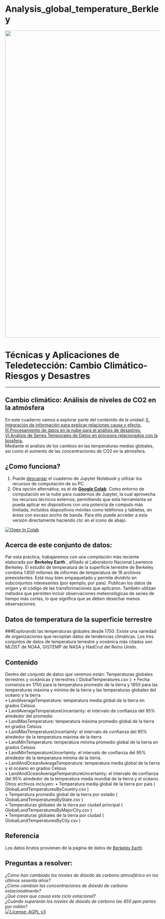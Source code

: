 # Analysis_global_temperature_Berkley

<p><center> <img src="https://github.com/Alexanderariza/Analysis_nivel_CO2_Atm/blob/main/Img/logo_heat.png" width="1000"/> </p></center>

# Técnicas y Aplicaciones de Teledetección: Cambio Climático-Riesgos y Desastres

***

## Cambio climático: Análisis de niveles de CO2 en la atmósfera
En este cuaderno vamos a explorar parte del contenido de la unidad:
<U>II. Integración de información para explicar relaciones causa y efecto.</U><br>
<U>III.Procesamiento de datos en la nube para el análisis de desastres.</U><br>
<U>VI.Análisis de Series Temporales de Datos en procesos relacionados con la biosfera.</U><br>
Mediante el análisis de los cambios en las temperaturas medias globales, así como el aumento de las concentraciones de CO2 en la atmósfera.

## ¿Como funciona?
1. Puede [descargar](Analysis_of_CO2_levels_in_the_atmosphere.ipynb) el cuaderno de Jupyter Notebook y utilizar los recursos de computación de su PC. 
2. Otra opción alternativa, es el de [**Google Colab**]( https://colab.research.google.com). Como entorno de computación en la nube para cuadernos de Jupyter, la cual aprovecha los recursos técnicos externos, permitiendo que esta herramienta se pueda aplicar en dispositivos con una potencia de computo más limitada, incluidos dispositivos móviles como teléfonos y tabletas, en áreas con escaso ancho de banda. Para ello puede acceder a esta versión directamente haciendo clic en el icono de abajo.

[![Open In Colab](https://colab.research.google.com/assets/colab-badge.svg)](https://colab.research.google.com/github/Alexanderariza/Analisis_nivel_CO2_-atm-sfera/blob/main/Colab/An%C3%A1lisis_nivel_CO2_en_la_atmosfera.ipynb)

## Acerca de este conjunto de datos:
Par esta práctica, trabajaremos con una compilación más reciente elaborada por **Berkeley Earth** , afiliado al Laboratorio Nacional Lawrence Berkeley. El estudio de temperatura de la superficie terrestre de Berkeley combina 1.600 millones de informes de temperatura de 16 archivos preexistentes. Está muy bien empaquetado y permite dividirlo en subconjuntos interesantes (por ejemplo, por país). Publican los datos de origen y el código de las transformaciones que aplicaron. También utilizan métodos que permiten incluir observaciones meteorológicas de series de tiempo más cortas, lo que significa que se deben desechar menos observaciones.

## Datos de temperatura de la superficie terrestre
###Explorando las temperaturas globales desde 1750:
Existe una variedad de organizaciones que recopilan datos de tendencias climáticas. Los tres conjuntos de datos de temperatura terrestre y oceánica más citados son MLOST de NOAA, GISTEMP de NASA y HadCrut del Reino Unido.

## Contenido
Dentro del conjunto de datos que veremos están:
Temperaturas globales terrestres y oceánicas y terrestres ( GlobalTemperatures.csv ):
•	Fecha: comienza en 1750 para la temperatura promedio de la tierra y 1850 para las temperaturas máxima y mínima de la tierra y las temperaturas globales del océano y la tierra<br>
•	LandAverageTemperature: temperatura media global de la tierra en grados Celsius<br>
•	LandAverageTemperatureUncertainty: el intervalo de confianza del 95% alrededor del promedio<br>
•	LandMaxTemperature: temperatura máxima promedio global de la tierra en grados Celsius<br>
•	LandMaxTemperatureUncertainty: el intervalo de confianza del 95% alrededor de la temperatura máxima de la tierra<br>
•	LandMinTemperature: temperatura mínima promedio global de la tierra en grados Celsius<br>
•	LandMinTemperatureUncertainty: el intervalo de confianza del 95% alrededor de la temperatura mínima de la tierra.<br>
•	LandAndOceanAverageTemperature: temperatura media global de la tierra y el océano en grados Celsius<br>
•	LandAndOceanAverageTemperatureUncertainty: el intervalo de confianza del 95% alrededor de la temperatura media mundial de la tierra y el océano.<br>
Otros archivos incluyen:
•	Temperatura media global de la tierra por país ( GlobalLandTemperaturesByCountry.csv )<br>
•	Temperatura promedio global de la tierra por estado ( GlobalLandTemperaturesByState.csv )<br>
•	Temperaturas globales de la tierra por ciudad principal ( GlobalLandTemperaturesByMajorCity.csv )<br>
•	Temperaturas globales de la tierra por ciudad ( GlobalLandTemperaturesByCity.csv )<br>

## Referencia
Los datos brutos provienen de la página de datos de [Berkeley Earth](http://berkeleyearth.org/data/)

## Preguntas a resolver:
<i>¿Cómo han cambiado los niveles de dióxido de carbono atmosférico en los últimos sesenta años?<br> 
¿Cómo cambian las concentraciones de dióxido de carbono estacionalmente?<br> 
¿Qué crees que causa este ciclo estacional?<br> 
¿Cuándo superarán los niveles de dióxido de carbono las 450 ppm partes por millón?<br></i>
[![License: AGPL v3](https://img.shields.io/badge/License-AGPL%20v3-blue.svg)](https://www.gnu.org/licenses/agpl-3.0)
